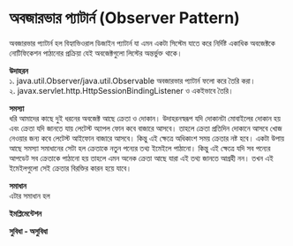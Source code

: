 # অবজারভার প্যাটার্ন (Observer Pattern)   
অবজারভার প্যাটার্ন হল বিহ্যাভিওরাল ডিজাইন প্যাটার্ন যা এমন একটা সিস্টেম যাতে করে নির্দিষ্ট একাধিক অবজেক্টকে নোটিফিকেশন পাঠানোর প্রক্রিয়া যেই অবজেক্টগুলো লিস্টের অন্তর্ভুক্ত থাকে।                          

**উদাহরন**                    
১. java.util.Observer/java.util.Observable অবজারভার প্যাটার্ন ফলো করে তৈরি করা।                
২. javax.servlet.http.HttpSessionBindingListener ও একইভাবে তৈরি।              

**সমস্যা**         
ধরি আমাদের কাছে দুই ধরনের অবজেক্ট আছে ক্রেতা ও দোকান। উদাহরনস্বরূপ যদি দোকানটা মোবাইলের দোকান হয় এবং ক্রেতা যদি জানতে যায় লেটেস্ট অ্যাপল ফোন কবে বাজারে আসবে। তাহলে ক্রেতা প্রতিদিন দোকানে আসবে খোজ নেওয়ার জন্য কবে লেটেস্ট আইফোন বাজারে আসবে। কিন্তু এই ক্ষেত্রে অধিকাংশ সময় ক্রেতার নষ্ট হবে। একটা উপায় আছে সমস্যা সমাধানের সেটা হল ক্রেতাকে নতুন পন্যের তথ্য ইমেইলে পাঠানো। কিন্তু এই ক্ষেত্রে যদি সব পন্যের আপডেট সব ক্রেতাকে পাঠানো হয় তাহলে এমন অনেক ক্রেতা আছে যারা এই তথ্য জানতে আগ্রহী নন। তখন এই ইমেইলগুলো সেই ক্রেতার বিরক্তির কারন হয়ে যাবে।                                         
     
**সমাধান**                              
এটার সমাধান হল       

**ইমপ্লিমেন্টেশন**                

**সুবিধা - অসুবিধা**              